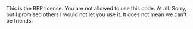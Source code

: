 This is the BEP license. You are not allowed to use this code. At all. Sorry, but I promised others I would not let you use it. It does not mean we can't be friends.
